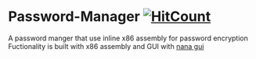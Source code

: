 # Password-Manager [![HitCount](http://hits.dwyl.com/realsarm/Password-Manager.svg)](http://hits.dwyl.com/realsarm/Password-Manager)
A password manger that use inline x86 assembly for password encryption
Fuctionality is built with x86 assembly and GUI with [nana gui](https://github.com/cnjinhao/nana)
